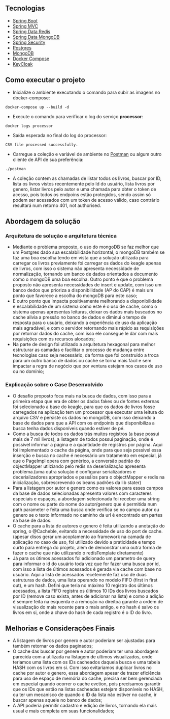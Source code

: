 ## Tecnologias

- [Spring Boot](https://spring.io/projects/spring-boot)
- [Spring MVC](https://docs.spring.io/spring-framework/reference/web/webmvc.html)
- [Spring Data Redis](https://spring.io/projects/spring-data-redis)
- [Spring Data MongoDB](https://spring.io/projects/spring-data-mongodb)
- [Spring Security](https://spring.io/projects/spring-security)
- [Postgres](https://www.postgresql.org)
- [MongoDB](https://www.mongodb.com/)
- [Docker Compose](https://docs.docker.com/compose/)
- [KeyCloak](https://www.keycloak.org/)

## Como executar o projeto

- Inicialize o ambiente executando o comando para subir as imagens no docker-compose:
```
docker-compose up --build -d
```

- Execute o comando para verificar o log do serviço **processor**:
```
docker logs processor
```

- Saída esperada no final do log do processor:
```
CSV file processed successfully.
```

- Carregue a coleção e variável de ambiente no [Postman](https://www.postman.com/) ou algum outro cliente de API de sua preferência:
```
./postman
```

- A coleção contem as chamadas de listar todos os livros, buscar por ID, lista os livros vistos recentemente pelo Id do usuário,
lista livros por genero, listar livros pelo autor e uma chamada para obter o token de acesso, pois todos os endpoins estão protegidos,
sendo assim só podem ser acessados com um token de acesso válido, caso contrário resultará num retorno 401, not authorised.


## Abordagem da solução 

### Arquitetura de solução e arquitetura técnica

- Mediante o problema proposto, o uso do mongoDB se faz melhor que um Postgres dado sua escalabilidade horizontal,
o mongoDB também se faz uma boa escolha tendo em vista que a solução utilizada para carregar os livros previamente
foi carregar os dados do keagle apenas de livros, com isso o sistema não apresenta necessidade de normalização,
tornando um banco de dados orientados a documento como o mongoDB uma boa escolha. Outro ponto é que o problema
proposto não apresenta necessidades de insert e update, com isso um banco dedos que prioriza a disponibilidade (AP do CAP)
é mais um ponto que favorece a escolha do mongoDB para este caso;
- E outro ponto que impacta positivamente melhorando a disponibilidade e escalabilidade de um sistema como este é o uso de cache,
como o sistema apenas apresentas leituras, deixar os dados mais buscados no cache alivia a pressão no banco de dados e diminui
o tempo de resposta para o usuário, deixando a experiência de uso da aplicação mais agradável, e com o servidor retornando mais
rápido as requisições por retornar dados do cache, com isso ele consegue le dar com mais requisições com os recursos alocados;
- Na parte de design foi utilizado a arquitetura hexagonal para melhor estruturar as camadas e facilitar o processo de mudança entre
tecnologias caso seja necessário, da forma que foi construido a troca para um outro banco de dados ou cache se torna mais fácil e
sem impactar a regra de negócio que por ventura estejam nos casos de uso ou no domínio;

### Explicação sobre o Case Desenvolvido

- O desafio proposto foca mais na busca de dados, com isso para a primeira etapa que era de obter os dados fakes ou de fontes externas
foi selecionado a base do keagle, para que os dados de livros fosse carregados na aplicação tem um processor que executar uma leitura
do arquivo CSV e persiste os dados no mongoDB, com isso deixando a base de dados para que a API com os endpoints que disponibiliza
a busca tenha dados disponíveis quando estiver de pé.
- Como a busca de todos os dados trás muitos registros (a base possui mais de 7 mil livros), a listagem de todos possui paginação,
onde é possível informar a página e a quantidade de registros por página. Aqui foi implementado o cache da página, onde para que seja
possível essa inserção e busca no cache é necessário um tratamento em especial, já que o PageImpl opera com genérico, a conversão
padrão do objectMapper utilziando pelo redis na deserialização apresenta problema.(uma outra solução é configurar serializadores e
decerializadores apropriados e passálos para o objectMapper e redis na inicialização, sobrescrevendo os beans padrões da lib stater)
- Para a listagem por autor e genero como os valores para esses campos da base de dados selecionadas apresenta valores com caracteres
especiais e espaços, a abordagem selecionada foi receber uma string com o nome ou parte do nome do autor/genero que é permitida
num path parameter e feita uma busca onde verifica se no campo autor ou genero se o texto informado no caminho da url é encontrado
em partes na base de dados.
- O cache para a lista de autores e genero é feita utilizando a anotação do spring, o @Cacheble, evitando a necessidade
de uso do port de cache. (apesar disos gerar um acoplamento ao framework na camada de aplicação no caso de uso, foi utilizado
devido a praticidade e tempo curto para entrega do projeto, além de demonstrar uma outra forma de fazer o cache que não utilizando
o redisTemplate diretamente)
- Já para os útimos acessados foi adicionado um parametro de query para informar o id do usuário toda vez que for fazer uma busca por id,
com isso a lista de últimos acessados é gerada via cache com base no usuário. Aqui a lista de acessados recetemente faz uso de 
duas estruturas de dados, uma lista operando no modelo FIFO (first in first out), e um hash. Defini que teria no máximo
10 registro dos últimos acessados, a lista FIFO registra os últimos 10 IDs dos livros buscados por ID (remove caso exista, antes de adicionar
na lista) e como a adição é sempre feita na esquerda e a remoção na direitoa garante a ordem de visualização do mais recente para o mais antigo,
e no hash é salvo os livros em si, onde a chave do hash de cada registro é o ID do livro.

## Melhorias e Considerações Finais

- A listagem de livros por genero e autor poderiam ser ajustadas para também retornar os dados paginados;
- O cache das buscar por genere e autor poderiam ter uma abordagem parecida com a utilizada na listagem de ultimos visualizados,
onde teriamos uma lista com os IDs cacheados daquela busca e uma tabela HASH com os livros em si. Com isso evitariamos duplicar livros
no cache por autor e genero, essa abordagem apesar de trazer eficiência para uso de espaço de memória do cache, precisa ser bem gerenciada
em especial quando ocorrer o cache evction, pois precisamos garantir que os IDs que estão na listas cacheadas estejam disponíveis no HASH,
ou ter um mecanisco de quando o ID da lista não estiver no cache, ir buscar apenas aquele no banco de dados;
- A API poderia permitir cadastro e edição de livros, tornando ela mais usual e mais completa em suas funcionalidades;
  